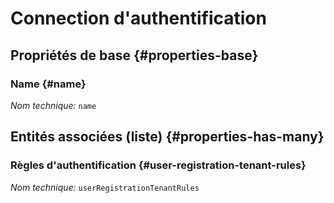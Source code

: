 # Connection d'authentification
<!--- THIS FILE IS GENERATED PLEASE DO NOT EDIT IT DIRECTLY --->



## Propriétés de base {#properties-base}

### Name {#name}



*Nom technique:* ```name```




## Entités associées (liste) {#properties-has-many}

### Règles d'authentification {#user-registration-tenant-rules}



*Nom technique:* ```userRegistrationTenantRules```




